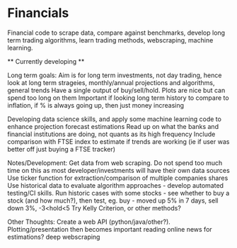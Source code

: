 # Financials
Financial code to scrape data, compare against benchmarks, develop long term trading algorithms, learn trading methods, webscraping, machine learning.

** Currently developing **

Long term goals:
Aim is for long term investments, not day trading, hence look at long term strageies, monthly/annual projections and algorithms, general trends
Have a single output of buy/sell/hold. Plots are nice but can spend too long on them
Important if looking long term history to compare to inflation, if % is always going up, then just money increasing

Developing data science skills, and apply some machine learning code to enhance projection forecast estimations
Read up on what the banks and financial institutions are doing, not quants as its high frequency
Include comparison with FTSE index to estimate if trends are working (ie if user was better off just buying a FTSE tracker)

Notes/Development:
Get data from web scraping. Do not spend too much time on this as most developer/investments will have their own data sources
Use ticker function for extraction/comparison of multiple companies shares
Use historical data to evaluate algorithm approaches - develop automated testing/CI skills. Run historic cases with some stocks - see whether to buy a stock (and how much?), then test, eg. buy - moved up 5% in 7 days, sell down 3%, -3<hold<5
Try Kelly Criterion, or other methods?

Other Thoughts:
Create a web API (python/java/other?). Plotting/presentation then becomes important
reading online news for estimations? deep webscraping
